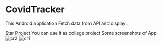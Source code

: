 
# CovidTracker

This Android application Fetch data from API and display .

Star Project 
You can use it as college project 
Some screenshots of App
![cr2](https://user-images.githubusercontent.com/62320661/117954710-e82f0900-b334-11eb-9677-f4ed0ccc58d9.jpg)
![cr1](https://user-images.githubusercontent.com/62320661/117954711-e9603600-b334-11eb-8dff-8cde5577b131.jpg)
